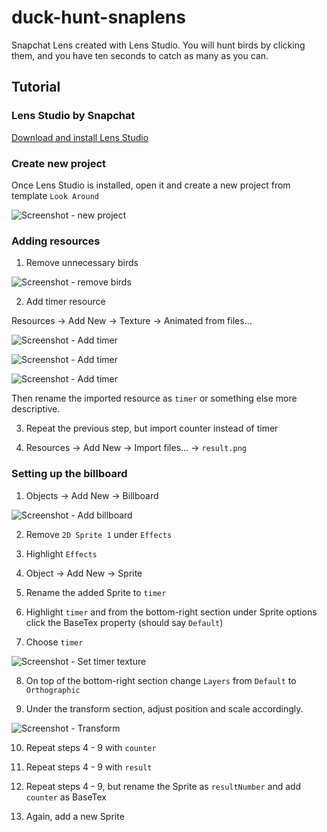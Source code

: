 # duck-hunt-snaplens
Snapchat Lens created with Lens Studio. You will hunt birds by clicking them, and you have ten seconds to catch as many as you can.

## Tutorial

### Lens Studio by Snapchat

[Download and install Lens Studio](https://lensstudio.snapchat.com/)


### Create new project

Once Lens Studio is installed, open it and create a new project from template ```Look Around```

![Screenshot - new project](https://raw.githubusercontent.com/rennehir/duck-hunt-snaplens/master/Resources/screenshots/screenshot1.png)


### Adding resources

1. Remove unnecessary birds

![Screenshot - remove birds](https://raw.githubusercontent.com/rennehir/duck-hunt-snaplens/master/Resources/screenshots/screenshot2.png)


2. Add timer resource

Resources -> Add New -> Texture -> Animated from files...

![Screenshot - Add timer](https://raw.githubusercontent.com/rennehir/duck-hunt-snaplens/master/Resources/screenshots/screenshot3.png)

![Screenshot - Add timer](https://raw.githubusercontent.com/rennehir/duck-hunt-snaplens/master/Resources/screenshots/screenshot4.png)

![Screenshot - Add timer](https://raw.githubusercontent.com/rennehir/duck-hunt-snaplens/master/Resources/screenshots/screenshot5.png)

Then rename the imported resource as ```timer``` or something else more descriptive.


3. Repeat the previous step, but import counter instead of timer

4. Resources -> Add New -> Import files... -> ```result.png```


### Setting up the billboard

1. Objects -> Add New -> Billboard

![Screenshot - Add billboard](https://raw.githubusercontent.com/rennehir/duck-hunt-snaplens/master/Resources/screenshots/screenshot6.png)

2. Remove ```2D Sprite 1``` under ```Effects```

3. Highlight ```Effects```

4. Object -> Add New -> Sprite

5. Rename the added Sprite to ```timer```

6. Highlight ```timer``` and from the bottom-right section under Sprite options click the BaseTex property (should say ```Default```)

7. Choose ```timer```

![Screenshot - Set timer texture](https://raw.githubusercontent.com/rennehir/duck-hunt-snaplens/master/Resources/screenshots/screenshot7.png)

8. On top of the bottom-right section change ```Layers``` from ```Default``` to ```Orthographic```

9. Under the transform section, adjust position and scale accordingly.

![Screenshot - Transform](https://raw.githubusercontent.com/rennehir/duck-hunt-snaplens/master/Resources/screenshots/screenshot8.png)

10. Repeat steps 4 - 9 with ```counter```

11. Repeat steps 4 - 9 with ```result```

12. Repeat steps 4 - 9, but rename the Sprite as ```resultNumber``` and add ```counter``` as BaseTex

13. Again, add a new Sprite
